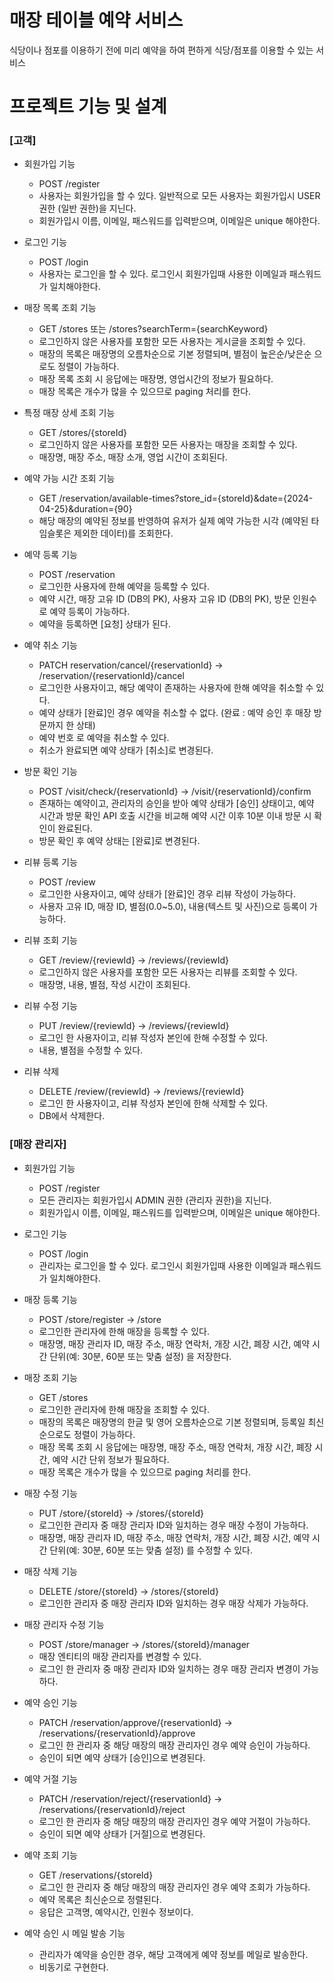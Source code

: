 # 매장 테이블 예약 서비스
식당이나 점포를 이용하기 전에 미리 예약을 하여 편하게 식당/점포를 이용할 수 있는 서비스

# 프로젝트 기능 및 설계

### [고객]

- 회원가입 기능
    - POST /register
    - 사용자는 회원가입을 할 수 있다. 일반적으로 모든 사용자는 회원가입시 USER 권한 (일반 권한)을 지닌다.
    - 회원가입시 이름, 이메일, 패스워드를 입력받으며, 이메일은 unique 해야한다.  

- 로그인 기능
    - POST /login
    - 사용자는 로그인을 할 수 있다. 로그인시 회원가입때 사용한 이메일과 패스워드가 일치해야한다.

- 매장 목록 조회 기능
    -  GET /stores 또는 /stores?searchTerm={searchKeyword}
    - 로그인하지 않은 사용자를 포함한 모든 사용자는 게시글을 조회할 수 있다.
    - 매장의 목록은 매장명의 오름차순으로 기본 정렬되며, 별점이 높은순/낮은순 으로도 정렬이 가능하다.
    - 매장 목록 조회 시 응답에는 매장명, 영업시간의 정보가 필요하다.
    - 매장 목록은 개수가 많을 수 있으므로 paging 처리를 한다.

- 특정 매장 상세 조회 기능
    - GET /stores/{storeId}
    - 로그인하지 않은 사용자를 포함한 모든 사용자는 매장을 조회할 수 있다.
    - 매장명, 매장 주소, 매장 소개, 영업 시간이 조회된다.

- 예약 가능 시간 조회 기능
    - GET /reservation/available-times?store_id={storeId}&date={2024-04-25}&duration={90}
    - 해당 매장의 예약된 정보를 반영하여 유저가 실제 예약 가능한 시각 (예약된 타임슬롯은 제외한 데이터)를 조회한다.
      
- 예약 등록 기능
    - POST /reservation
    - 로그인한 사용자에 한해 예약을 등록할 수 있다.
    - 예약 시간, 매장 고유 ID (DB의 PK), 사용자 고유 ID (DB의 PK), 방문 인원수로 예약 등록이 가능하다.
    - 예약을 등록하면 [요청] 상태가 된다.
      
- 예약 취소 기능
    - PATCH reservation/cancel/{reservationId} -> /reservation/{reservationId}/cancel
    - 로그인한 사용자이고, 해당 예약이 존재하는 사용자에 한해 예약을 취소할 수 있다.
    - 예약 상태가 [완료]인 경우 예약을 취소할 수 없다. (완료 : 예약 승인 후 매장 방문까지 한 상태)
    - 예약 번호 로 예약을 취소할 수 있다.
    - 취소가 완료되면 예약 상태가 [취소]로 변경된다.
      
- 방문 확인 기능
    - POST /visit/check/{reservationId} -> /visit/{reservationId}/confirm
    - 존재하는 예약이고, 관리자의 승인을 받아 예약 상태가 [승인] 상태이고, 예약 시간과 방문 확인 API 호출 시간을 비교해 예약 시간 이후 10분 이내 방문 시 확인이 완료된다.
    - 방문 확인 후 예약 상태는 [완료]로 변경된다.
    
- 리뷰 등록 기능
    - POST /review
    - 로그인한 사용자이고, 예약 상태가 [완료]인 경우 리뷰 작성이 가능하다.
    - 사용자 고유 ID, 매장 ID, 별점(0.0~5.0), 내용(텍스트 및 사진)으로 등록이 가능하다.
      
- 리뷰 조회 기능
    - GET /review/{reviewId} -> /reviews/{reviewId}
    - 로그인하지 않은 사용자를 포함한 모든 사용자는 리뷰를 조회할 수 있다.
    - 매장명, 내용, 별점, 작성 시간이 조회된다.
      
- 리뷰 수정 기능
    - PUT /review/{reviewId} -> /reviews/{reviewId}
    - 로그인 한 사용자이고, 리뷰 작성자 본인에 한해 수정할 수 있다.
    - 내용, 별점을 수정할 수 있다.
      
- 리뷰 삭제
    - DELETE /review/{reviewId} -> /reviews/{reviewId}
    - 로그인 한 사용자이고, 리뷰 작성자 본인에 한해 삭제할 수 있다.
    - DB에서 삭제한다.

### [매장 관리자]

- 회원가입 기능
    - POST /register
    - 모든 관리자는 회원가입시 ADMIN 권한 (관리자 권한)을 지닌다.
    - 회원가입시 이름, 이메일, 패스워드를 입력받으며, 이메일은 unique 해야한다.
      
- 로그인 기능
    - POST /login
    - 관리자는 로그인을 할 수 있다. 로그인시 회원가입때 사용한 이메일과 패스워드가 일치해야한다.
      
- 매장 등록 기능
    - POST /store/register -> /store
    - 로그인한 관리자에 한해 매장을 등록할 수 있다.
    - 매장명, 매장 관리자 ID, 매장 주소, 매장 연락처, 개장 시간, 폐장 시간, 예약 시간 단위(예: 30분, 60분 또는 맞춤 설정) 을 저장한다.
      
- 매장 조회 기능
    - GET /stores
    - 로그인한 관리자에 한해 매장을 조회할 수 있다.
    - 매장의 목록은 매장명의 한글 및 영어 오름차순으로 기본 정렬되며, 등록일 최신순으로도 정렬이 가능하다.
    - 매장 목록 조회 시 응답에는 매장명, 매장 주소, 매장 연락처, 개장 시간, 폐장 시간, 예약 시간 단위 정보가 필요하다.
    - 매장 목록은 개수가 많을 수 있으므로 paging 처리를 한다.
      
- 매장 수정 기능
    - PUT /store/{storeId} -> /stores/{storeId}
    - 로그인한 관리자 중 매장 관리자 ID와 일치하는 경우 매장 수정이 가능하다.
    - 매장명, 매장 관리자 ID, 매장 주소, 매장 연락처, 개장 시간, 폐장 시간, 예약 시간 단위(예: 30분, 60분 또는 맞춤 설정) 를  수정할 수 있다.
      
- 매장 삭제 기능
    - DELETE /store/{storeId} -> /stores/{storeId}
    - 로그인한 관리자 중 매장 관리자 ID와 일치하는 경우 매장 삭제가 가능하다.
      
- 매장 관리자 수정 기능
    - POST /store/manager -> /stores/{storeId}/manager
    - 매장 엔티티의 매장 관리자를 변경할 수 있다.
    - 로그인 한 관리자 중 매장 관리자 ID와 일치하는 경우 매장 관리자 변경이 가능하다.
      
- 예약 승인 기능
    - PATCH /reservation/approve/{reservationId} -> /reservations/{reservationId}/approve
    - 로그인 한 관리자 중 해당 매장의 매장 관리자인 경우 예약 승인이 가능하다.
    - 승인이 되면 예약 상태가 [승인]으로 변경된다.
      
- 예약 거절 기능
    - PATCH /reservation/reject/{reservationId} -> /reservations/{reservationId}/reject
    - 로그인 한 관리자 중 해당 매장의 매장 관리자인 경우 예약 거절이 가능하다.
    - 승인이 되면 예약 상태가 [거절]으로 변경된다.
      
- 예약 조회 기능
    - GET /reservations/{storeId}
    - 로그인 한 관리자 중 해당 매장의 매장 관리자인 경우 예약 조회가 가능하다.
    - 예약 목록은 최신순으로 정렬된다.
    - 응답은 고객명, 예약시간, 인원수 정보이다.
      
- 예약 승인 시 메일 발송 기능
    - 관리자가 예약을 승인한 경우, 해당 고객에게 예약 정보를 메일로 발송한다.
    - 비동기로 구현한다.
